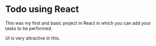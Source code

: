 # Todo using React

This was my first and basic project in React in which you can add your tasks to be performed.

UI is very attractive in this. 



























































